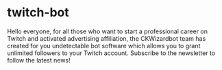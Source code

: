 # twitch-bot
Hello everyone, for all those who want to start a professional career on Twitch and activated advertising affiliation, the CKWizardbot team has created for you undetectable bot software which allows you to grant unlimited followers to your Twitch account. Subscribe to the newsletter to follow the latest news!
